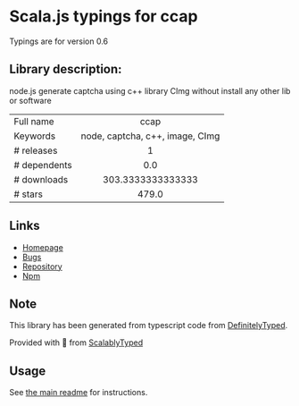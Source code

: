 
# Scala.js typings for ccap

Typings are for version 0.6

## Library description:
node.js generate captcha using c++ library CImg without install any other lib or software

|                    |                 |
| ------------------ | :-------------: |
| Full name          | ccap |
| Keywords           | node, captcha, c++, image, CImg |
| # releases         | 1 |
| # dependents       | 0.0 |
| # downloads        | 303.3333333333333 |
| # stars            | 479.0 |

## Links
- [Homepage](https://github.com/DoubleSpout/ccap)
- [Bugs](https://github.com/DoubleSpout/ccap/issues)
- [Repository](https://github.com/DoubleSpout/ccap)
- [Npm](https://www.npmjs.com/package/ccap)
    


## Note
This library has been generated from typescript code from [DefinitelyTyped](https://definitelytyped.org).

Provided with :purple_heart: from [ScalablyTyped](https://github.com/oyvindberg/ScalablyTyped)

## Usage
See [the main readme](../../readme.md) for instructions.


